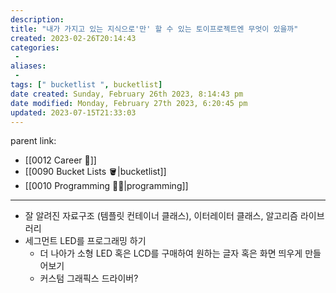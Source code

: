 ```yaml
---
description:
title: "내가 가지고 있는 지식으로'만' 할 수 있는 토이프로젝트엔 무엇이 있을까"
created: 2023-02-26T20:14:43
categories: 
 - 
aliases: 
 - 
tags: [" bucketlist ", bucketlist]
date created: Sunday, February 26th 2023, 8:14:43 pm
date modified: Monday, February 27th 2023, 6:20:45 pm
updated: 2023-07-15T21:33:03
---
```

parent link: 
- [[0012 Career 💼]]
- [[0090 Bucket Lists 🪣|bucketlist]]
- [[0010 Programming 👩‍💻|programming]]

---

- 잘 알려진 자료구조 (템플릿 컨테이너 클래스), 이터레이터 클래스, 알고리즘 라이브러리
- 세그먼트 LED를 프로그래밍 하기
	- 더 나아가 소형 LED 혹은 LCD를 구매하여 원하는 글자 혹은 화면 띄우게 만들어보기
	- 커스텀 그래픽스 드라이버?
